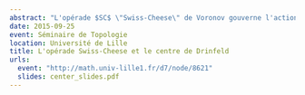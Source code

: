 ```yaml
---
abstract: "L'opérade $SC$ \"Swiss-Cheese\" de Voronov gouverne l'action d'une algèbre $D\_2$ sur une algèbre $D\_1$, où $D\_n$ est l'opérade des petits $n$-disques. Dans cet exposé, j'expliquerai comment obtenir une opérade faiblement équivalente au groupoïde fondamental de $SC$ : un premier modèle en groupoïdes qui fait intervenir le centre de Drinfeld des catégories monoïdales, et un second modèle rationel qui utilise un associateur de Drinfeld. On comparera ce second modèle à l'opérade déduite de l'homologie $H(SC)$, la différence étant expliquée par la non-formalité de $SC$."
date: 2015-09-25
event: Séminaire de Topologie
location: Université de Lille
title: L'opérade Swiss-Cheese et le centre de Drinfeld
urls:
  event: "http://math.univ-lille1.fr/d7/node/8621"
  slides: center_slides.pdf
---
```

